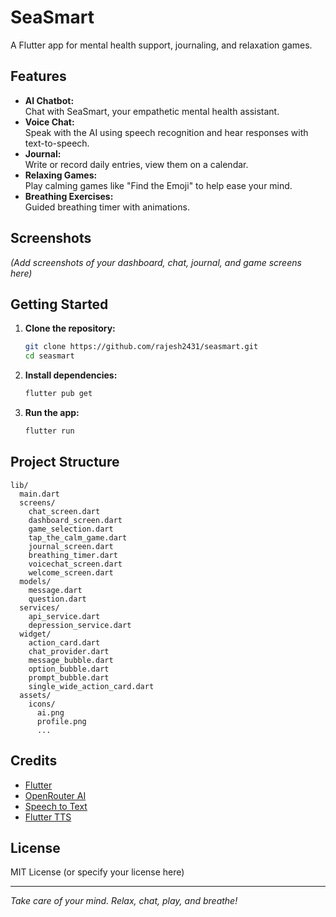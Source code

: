 # SeaSmart

A Flutter app for mental health support, journaling, and relaxation games.

## Features

- **AI Chatbot:**  
  Chat with SeaSmart, your empathetic mental health assistant.
- **Voice Chat:**  
  Speak with the AI using speech recognition and hear responses with text-to-speech.
- **Journal:**  
  Write or record daily entries, view them on a calendar.
- **Relaxing Games:**  
  Play calming games like "Find the Emoji" to help ease your mind.
- **Breathing Exercises:**  
  Guided breathing timer with animations.

## Screenshots

*(Add screenshots of your dashboard, chat, journal, and game screens here)*

## Getting Started

1. **Clone the repository:**

   ```sh
   git clone https://github.com/rajesh2431/seasmart.git
   cd seasmart
   ```

2. **Install dependencies:**

   ```sh
   flutter pub get
   ```

3. **Run the app:**

   ```sh
   flutter run
   ```

## Project Structure

```
lib/
  main.dart
  screens/
    chat_screen.dart
    dashboard_screen.dart
    game_selection.dart
    tap_the_calm_game.dart
    journal_screen.dart
    breathing_timer.dart
    voicechat_screen.dart
    welcome_screen.dart
  models/
    message.dart
    question.dart
  services/
    api_service.dart
    depression_service.dart
  widget/
    action_card.dart
    chat_provider.dart
    message_bubble.dart
    option_bubble.dart
    prompt_bubble.dart
    single_wide_action_card.dart
  assets/
    icons/
      ai.png
      profile.png
      ...
```

## Credits

- [Flutter](https://flutter.dev/)
- [OpenRouter AI](https://openrouter.ai/)
- [Speech to Text](https://pub.dev/packages/speech_to_text)
- [Flutter TTS](https://pub.dev/packages/flutter_tts)

## License

MIT License (or specify your license here)

---

*Take care of your mind. Relax, chat, play, and breathe!*
